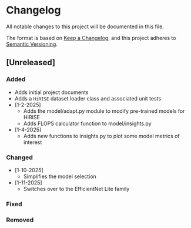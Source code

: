 # Changelog

All notable changes to this project will be documented in this file.

The format is based on [Keep a Changelog](https://keepachangelog.com/en/1.0.0/),
and this project adheres to [Semantic Versioning](https://semver.org/spec/v2.0.0.html).

## [Unreleased]

### Added

- Adds initial project documents
- Adds a `HiRISE` dataset loader class and associated unit tests
- [1-2-2025]
    - Adds the model/adapt.py module to modify pre-trained models for HiRISE
    - Adds FLOPS calculator function to model/insights.py
- [1-4-2025]
    - Adds new functions to insights.py to plot some model metrics of interest

### Changed

- [1-10-2025]
    - Simplifies the model selection
- [1-11-2025]
    - Switches over to the EfficientNet Lite family

### Fixed

### Removed
